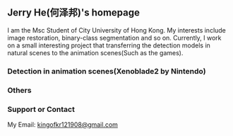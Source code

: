 ## Jerry He(何泽邦)'s homepage

I am the Msc Student of City University of Hong Kong. My interests include image restoration, binary-class segmentation and so on.
Currently, I work on a small interesting project that transferring the detection models in natural scenes to the animation scenes(Such as the games).

### Detection in animation scenes(**Xenoblade2** by Nintendo)


### Others


### Support or Contact
My Email: kingofkr121908@gmail.com
